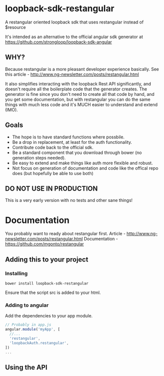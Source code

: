 loopback-sdk-restangular
========================

A restangular oriented loopback sdk that uses restangular instead of $resource

It's intended as an alternative to the official angular sdk generator at https://github.com/strongloop/loopback-sdk-angular

WHY?
-----

Because restangular is a more pleasant developer experience basically. See this article - http://www.ng-newsletter.com/posts/restangular.html

It also simplifies interacting with the loopback Rest API significantly, and doesn't require all the boilerplate code that the generator creates. The generator is fine since you don't need to create all that code by hand, and you get some documentation, but with restangular you can do the same things with much less code and it's MUCH easier to understand and extend (IMO).

Goals
-----

* The hope is to have standard functions where possbile.
* Be a drop in replacement, at least for the auth functionality.
* Contribute code back to the official sdk.
* Be a standard component that you download through bower (no generation steps needed).
* Be easy to extend and make things like auth more flexible and robust.
* Not focus on generation of documentation and code like the offical repo does (but hopefully be able to use both)

DO NOT USE IN PRODUCTION
----------------------

This is a very early version with no tests and other sane things!

Documentation
=============

You probably want to ready about restangular first.
Article - http://www.ng-newsletter.com/posts/restangular.html
Documentation - https://github.com/mgonto/restangular

Adding this to your project
--------------------------

### Installing

    bower install loopback-sdk-restangular

Ensure that the script src is added to your html.

### Adding to angular

Add the dependencies to your app module.

```Javascript
// Probably in app.js
angular.module('myApp', [
  //...
  'restangular',
  'loopbackAuth.restangular',
])
...
```

Using the API
------------



